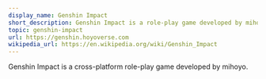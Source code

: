 ```yaml
---
display_name: Genshin Impact
short_description: Genshin Impact is a role-play game developed by mihoyo.
topic: genshin-impact
url: https://genshin.hoyoverse.com
wikipedia_url: https://en.wikipedia.org/wiki/Genshin_Impact
---
```

Genshin Impact is a cross-platform role-play game developed by mihoyo.
